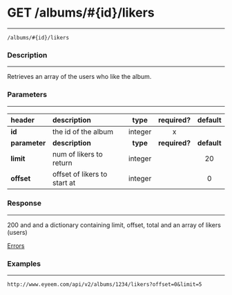 # GET /albums/#{id}/likers 
***
`/albums/#{id}/likers`

### Description
***
Retrieves an array of the users who like the album.

### Parameters
***

|header| description| type |required? |default|
|:---------|:--------------|:----------:|:------------:|:------------:|
|**id**| the id of the album|integer|x||
|**parameter**| **description**| **type** |**required?** |**default**|
|**limit**|num of likers to return|integer||20|
|**offset**|offset of likers to start at|integer||0|



### Response
***

200 and and a dictionary containing limit, offset, total and an array of likers (users)

[Errors](../../resources/errors.md#files)

### Examples
***

`http://www.eyeem.com/api/v2/albums/1234/likers?offset=0&limit=5`







 